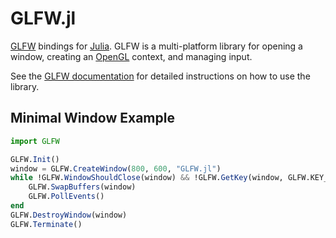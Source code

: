 GLFW.jl
=======

[GLFW][1] bindings for [Julia][2]. GLFW is a multi-platform library for opening a window, creating an [OpenGL][3] context, and managing input.

See the [GLFW documentation][4] for detailed instructions on how to use the library.

[1]: http://www.glfw.org/
[2]: http://julialang.org/
[3]: https://wikipedia.org/wiki/OpenGL
[4]: http://www.glfw.org/documentation.html

Minimal Window Example
----------------------
```julia
import GLFW

GLFW.Init()
window = GLFW.CreateWindow(800, 600, "GLFW.jl")
while !GLFW.WindowShouldClose(window) && !GLFW.GetKey(window, GLFW.KEY_ESCAPE)
	GLFW.SwapBuffers(window)
	GLFW.PollEvents()
end
GLFW.DestroyWindow(window)
GLFW.Terminate()
```

